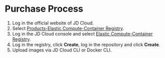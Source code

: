# Purchase Process

 1. Log in the official website of JD Cloud.
 2. Select [Products-Elastic Compute-Container Registry](https://www.jdcloud.com/en/products/container-registry).  
 3. Log in the JD Cloud console and select [Elastic Compute-Container Registry](https://cns-console.jdcloud.com/host/containerregistry/list).  
 4. Log in the registry, click **Create**, log in the repository and click **Create**.
 5. Upload images via JD Cloud CLI or Docker CLI.